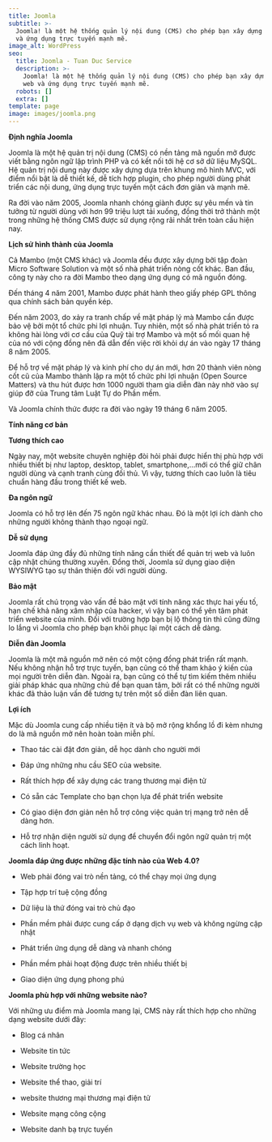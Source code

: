 ```yaml
---
title: Joomla
subtitle: >-
  Joomla! là một hệ thống quản lý nội dung (CMS) cho phép bạn xây dựng trang web
  và ứng dụng trực tuyến mạnh mẽ.
image_alt: WordPress
seo:
  title: Joomla - Tuan Duc Service
  description: >-
    Joomla! là một hệ thống quản lý nội dung (CMS) cho phép bạn xây dựng trang
    web và ứng dụng trực tuyến mạnh mẽ.
  robots: []
  extra: []
template: page
image: images/joomla.png
---
```

**Định nghĩa Joomla**

Joomla là một hệ quản trị nội dung (CMS) có nền tảng mã nguồn mở được viết bằng ngôn ngữ lập trình PHP và có kết nối tới hệ cơ sở dữ liệu MySQL. Hệ quản trị nội dung này được xây dựng dựa trên khung mô hình MVC, với điểm nổi bật là dễ thiết kế, dễ tích hợp plugin, cho phép người dùng phát triển các nội dung, ứng dụng trực tuyến một cách đơn giản và mạnh mẽ.

Ra đời vào năm 2005, Joomla nhanh chóng giành được sự yêu mến và tin tưởng từ người dùng với hơn 99 triệu lượt tải xuống, đồng thời trở thành một trong những hệ thống CMS được sử dụng rộng rãi nhất trên toàn cầu hiện nay.

**Lịch sử hình thành của Joomla**

Cả Mambo (một CMS khác) và Joomla đều được xây dựng bởi tập đoàn Micro Software Solution và một số nhà phát triển nòng cốt khác. Ban đầu, công ty này cho ra đời Mambo theo dạng ứng dụng có mã nguồn đóng.

Đến tháng 4 năm 2001, Mambo được phát hành theo giấy phép GPL thông qua chính sách bản quyền kép.

Đến năm 2003, do xảy ra tranh chấp về mặt pháp lý mà Mambo cần được bảo vệ bởi một tổ chức phi lợi nhuận. Tuy nhiên, một số nhà phát triển tỏ ra không hài lòng với cơ cấu của Quỹ tài trợ Mambo và một số mối quan hệ của nó với cộng đồng nên đã dẫn đến việc rời khỏi dự án vào ngày 17 tháng 8 năm 2005.

Để hỗ trợ về mặt pháp lý và kinh phí cho dự án mới, hơn 20 thành viên nòng cốt cũ của Mambo thành lập ra một tổ chức phi lợi nhuận (Open Source Matters) và thu hút được hơn 1000 người tham gia diễn đàn này nhờ vào sự giúp đỡ của Trung tâm Luật Tự do Phần mềm.

Và Joomla chính thức được ra đời vào ngày 19 tháng 6 năm 2005.

**Tính năng cơ bản**

**Tương thích cao**

Ngày nay, một website chuyên nghiệp đòi hỏi phải được hiển thị phù hợp với nhiều thiết bị như laptop, desktop, tablet, smartphone,…mới có thể giữ chân người dùng và cạnh tranh cùng đối thủ. Vì vậy, tương thích cao luôn là tiêu chuẩn hàng đầu trong thiết kế web.

**Đa ngôn ngữ**

Joomla có hỗ trợ lên đến 75 ngôn ngữ khác nhau. Đó là một lợi ích dành cho những người không thành thạo ngoại ngữ.

**Dễ sử dụng**

Joomla đáp ứng đầy đủ những tính năng cần thiết để quản trị web và luôn cập nhật chúng thường xuyên. Đồng thời, Joomla sử dụng giao diện WYSIWYG tạo sự thân thiện đối với người dùng.

**Bảo mật**

Joomla rất chú trọng vào vấn đề bảo mật với tính năng xác thực hai yếu tố, hạn chế khả năng xâm nhập của hacker, vì vậy bạn có thể yên tâm phát triển website của mình. Đối với trường hợp bạn bị lộ thông tin thì cũng đừng lo lắng vì Joomla cho phép bạn khôi phục lại một cách dễ dàng.

**Diễn đàn Joomla**

Joomla là một mã nguồn mở nên có một cộng đồng phát triển rất mạnh. Nếu không nhận hỗ trợ trực tuyến, bạn cũng có thể tham khảo ý kiến của mọi người trên diễn đàn. Ngoài ra, bạn cũng có thể tự tìm kiếm thêm nhiều giải pháp khác qua những chủ đề bạn quan tâm, bởi rất có thể những người khác đã thảo luận vấn đề tương tự trên một số diễn đàn liên quan.

**Lợi ích**

Mặc dù Joomla cung cấp nhiều tiện ít và bộ mở rộng khổng lồ đi kèm nhưng do là mã nguồn mở nên hoàn toàn miễn phí.

*   Thao tác cài đặt đơn giản, dễ học dành cho người mới

*   Đáp ứng những nhu cầu SEO của website.

*   Rất thích hợp để xây dựng các trang thương mại điện tử

*   Có sẵn các Template cho bạn chọn lựa để phát triển website

*   Có giao diện đơn giản nên hỗ trợ công việc quản trị mạng trở nên dễ dàng hơn.

*   Hỗ trợ nhận diện người sử dụng để chuyển đổi ngôn ngữ quản trị một cách linh hoạt.

**Joomla đáp ứng được những đặc tính nào của Web 4.0?**

*   Web phải đóng vai trò nền tảng, có thể chạy mọi ứng dụng

*   Tập hợp trí tuệ cộng đồng

*   Dữ liệu là thứ đóng vai trò chủ đạo

*   Phần mềm phải được cung cấp ở dạng dịch vụ web và không ngừng cập nhật

*   Phát triển ứng dụng dễ dàng và nhanh chóng

*   Phần mềm phải hoạt động được trên nhiều thiết bị

*   Giao diện ứng dụng phong phú

**Joomla phù hợp với những website nào?**

Với những ưu điểm mà Joomla mang lại, CMS này rất thích hợp cho những dạng website dưới đây:

*   Blog cá nhân

*   Website tin tức

*   Website trường học

*   Website thể thao, giải trí

*   website thương mại thương mại điện tử

*   Website mạng công cộng

*   Website danh bạ trực tuyến
